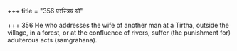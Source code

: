 +++
title = "356 परस्त्रियं यो"

+++
356	He who addresses the wife of another man at a Tirtha, outside the village, in a forest, or at the confluence of rivers, suffer (the punishment for) adulterous acts (samgrahana).